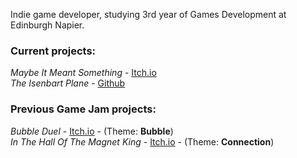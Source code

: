 Indie game developer, studying 3rd year of Games Development at Edinburgh Napier.  
  
### Current projects:  
  
*Maybe It Meant Something* - [Itch.io](https://zachblackstock.itch.io/maybe-it-meant-something-demo2)  
*The Isenbart Plane* - [Github](https://github.com/ZBlackstock/ct-final)  

### Previous Game Jam projects:  
*Bubble Duel* - [Itch.io](https://zachblackstock.itch.io/bubble-duel) - (Theme: **Bubble**)  
*In The Hall Of The Magnet King* - [Itch.io](https://zachblackstock.itch.io/in-the-hall-of-the-magnet-king) - (Theme: **Connection**)  
